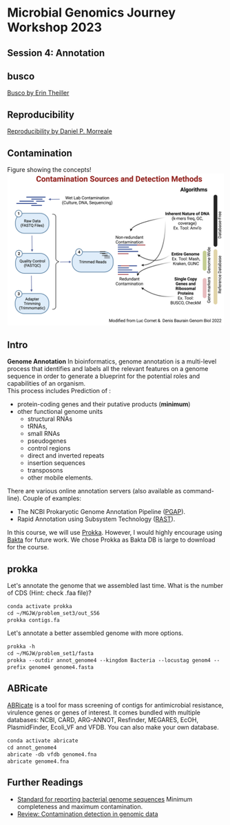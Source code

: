 # Microbial Genomics Journey Workshop 2023
## Session 4: Annotation

## busco
[Busco by Erin Theiller](BUSCO.md)

## Reproducibility
[Reproducibility by Daniel P. Morreale](Reproducibility.md)

## Contamination
Figure showing the concepts!
![Quality](Quality_Check.jpg)

## Intro

**Genome Annotation**
In bioinformatics, genome annotation is a multi-level process that identifies and labels all the relevant features on a genome sequence in order to generate a blueprint for the potential roles and capabilities of an organism.<br/>
This process includes Prediction of :
* protein-coding genes and their putative products (**minimum**)
* other functional genome units
  * structural RNAs
  * tRNAs,
  * small RNAs
  * pseudogenes
  * control regions
  * direct and inverted repeats
  * insertion sequences
  * transposons
  * other mobile elements.

There are various online annotation servers (also available as command-line). Couple of examples:
* The NCBI Prokaryotic Genome Annotation Pipeline ([PGAP](https://www.ncbi.nlm.nih.gov/genome/annotation_prok/)).
* Rapid Annotation using Subsystem Technology ([RAST](https://rast.nmpdr.org/)).

In this course, we will use [Prokka](https://github.com/tseemann/prokka). However, I would highly encourage using [Bakta](https://github.com/oschwengers/bakta) for future work. We chose Prokka as Bakta DB is large to download for the course.

## prokka
Let's annotate the genome that we assembled last time. What is the number of CDS (Hint: check .faa file)?
```
conda activate prokka
cd ~/MGJW/problem_set3/out_S56
prokka contigs.fa
```
Let's annotate a better assembled genome with more options.
```
prokka -h
cd ~/MGJW/problem_set1/fasta
prokka --outdir annot_genome4 --kingdom Bacteria --locustag genom4 --prefix genome4 genome4.fasta
```
## ABRicate
[ABRicate](https://github.com/tseemann/abricate) is a tool for mass screening of contigs for antimicrobial resistance, virulence genes or genes of interest. It comes bundled with multiple databases: NCBI, CARD, ARG-ANNOT, Resfinder, MEGARES, EcOH, PlasmidFinder, Ecoli_VF and VFDB. You can also make your own database.
```
conda activate abricate
cd annot_genome4
abricate -db vfdb genome4.fna
abricate genome4.fna
```

## Further Readings
* [Standard for reporting bacterial genome sequences](https://www.nature.com/articles/nbt.3893) Minimum completeness and maximum contamination.
* [Review: Contamination detection in genomic data](https://genomebiology.biomedcentral.com/articles/10.1186/s13059-022-02619-9)
